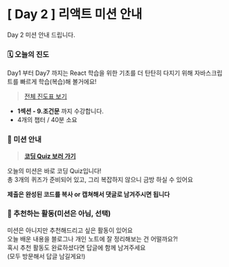 # [ Day 2 ] 리액트 미션 안내

Day 2 미션 안내 드립니다.

### 🗓️ 오늘의 진도

Day1 부터 Day7 까지는 React 학습을 위한 기초를 더 탄탄히 다지기 위해 자바스크립트를 빠르게 학습(복습)해 볼거에요!

> [전체 진도표 보기](https://www.notion.so/winterlood/2573dd24c0484500b807d595cc19a2cd)

- **1섹션 - 9.조건문** 까지 수강합니다.
- 4개의 챕터 / 40분 소요

### 🎯 미션 안내

> **[코딩 Quiz 보러 가기](https://github.com/winterlood/onebite-react-challenge/blob/main/missions/day2/coding-quiz)**

오늘의 미션은 바로 코딩 Quiz입니다!  
총 3개의 퀴즈가 준비되어 있고, 그리 복잡하지 않으니 금방 하실 수 있어요

**제출은 완성된 코드를 복사 or 캡쳐해서 댓글로 남겨주시면 됩니다**

### 🙌 추천하는 활동(미션은 아님, 선택)

미션은 아니지만 추천해드리고 싶은 활동이 있어요  
오늘 배운 내용을 블로그나 개인 노트에 잘 정리해보는 건 어떨까요?!  
혹시 추천 활동도 완료하셨다면 답글에 함께 남겨주세요  
(모두 방문해서 답글 남길게요!)
